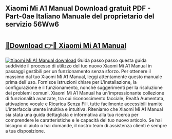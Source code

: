 ## Xiaomi Mi A1 Manual Download gratuit PDF - Part-0ae Italiano Manuale del proprietario del servizio 56Ww6

# <h2><a href="http://dffctq4.blite.top/?on=Xiaomi+Mi+A1+Manual">🔗Download 👉🔴 Xiaomi Mi A1 Manual</a></h2>

[![Xiaomi Mi A1 Manual download](https://i.imgur.com/lujVjoI.png)](http://dffctq4.blite.top/?on=Xiaomi+Mi+A1+Manual)
Guida passo passo questa guida suddivide il processo di utilizzo del tuo nuovo Xiaomi Mi A1 Manual in passaggi gestibili per un funzionamento senza sforzo. Per ottenere il massimo dal tuo Xiaomi Mi A1 Manual, leggi attentamente questo manuale prima dell'uso. Fornisce istruzioni chiare per L'installazione, la configurazione e il funzionamento, nonché suggerimenti per la risoluzione dei problemi comuni. Xiaomi Mi A1 Manual ha un'impressionante collezione di funzionalità avanzate, tra cui riconoscimento facciale, Realtà Aumentata, attivazione vocale e Ricarica Senza Fili, tutte facilmente accessibili tramite L'interfaccia utente intuitiva e intuitiva. Riteniamo che Xiaomi Mi A1 Manual sia stata una guida dettagliata e informativa alla tua ricerca per comprendere le caratteristiche e le capacità del tuo nuovo articolo. Se hai bisogno di aiuto o hai domande, il nostro team di assistenza clienti è sempre a tua disposizione.
